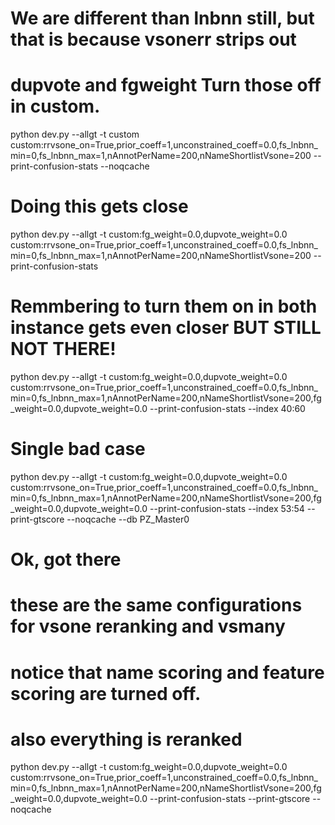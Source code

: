 # We are different than lnbnn still, but that is because vsonerr strips out
# dupvote and fgweight Turn those off in custom. 

python dev.py --allgt -t custom custom:rrvsone_on=True,prior_coeff=1,unconstrained_coeff=0.0,fs_lnbnn_min=0,fs_lnbnn_max=1,nAnnotPerName=200,nNameShortlistVsone=200 --print-confusion-stats --noqcache
# Doing this gets close
python dev.py --allgt -t custom:fg_weight=0.0,dupvote_weight=0.0 custom:rrvsone_on=True,prior_coeff=1,unconstrained_coeff=0.0,fs_lnbnn_min=0,fs_lnbnn_max=1,nAnnotPerName=200,nNameShortlistVsone=200 --print-confusion-stats 
# Remmbering to turn them on in both instance gets even closer BUT STILL NOT THERE!
python dev.py --allgt -t custom:fg_weight=0.0,dupvote_weight=0.0 custom:rrvsone_on=True,prior_coeff=1,unconstrained_coeff=0.0,fs_lnbnn_min=0,fs_lnbnn_max=1,nAnnotPerName=200,nNameShortlistVsone=200,fg_weight=0.0,dupvote_weight=0.0 --print-confusion-stats  --index 40:60

# Single bad case 
python dev.py --allgt -t custom:fg_weight=0.0,dupvote_weight=0.0 custom:rrvsone_on=True,prior_coeff=1,unconstrained_coeff=0.0,fs_lnbnn_min=0,fs_lnbnn_max=1,nAnnotPerName=200,nNameShortlistVsone=200,fg_weight=0.0,dupvote_weight=0.0 --print-confusion-stats  --index 53:54  --print-gtscore --noqcache --db PZ_Master0

# Ok, got there
# these are the same configurations for vsone reranking and vsmany
# notice that name scoring and feature scoring are turned off. 
# also everything is reranked
python dev.py --allgt -t custom:fg_weight=0.0,dupvote_weight=0.0 custom:rrvsone_on=True,prior_coeff=1,unconstrained_coeff=0.0,fs_lnbnn_min=0,fs_lnbnn_max=1,nAnnotPerName=200,nNameShortlistVsone=200,fg_weight=0.0,dupvote_weight=0.0 --print-confusion-stats --print-gtscore --noqcache
